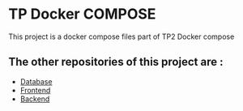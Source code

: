 # TP Docker COMPOSE 

This project is a docker compose files part of TP2 Docker compose 

## The other repositories of this project are : 
- [Database](https://github.com/ThomasMarotta/TP2_DockerCompose_DB)
- [Frontend](https://github.com/ThomasMarotta/TP2_DockerCompose_Front)
- [Backend](https://github.com/ThomasMarotta/TP2_DockerCompose_Back)
